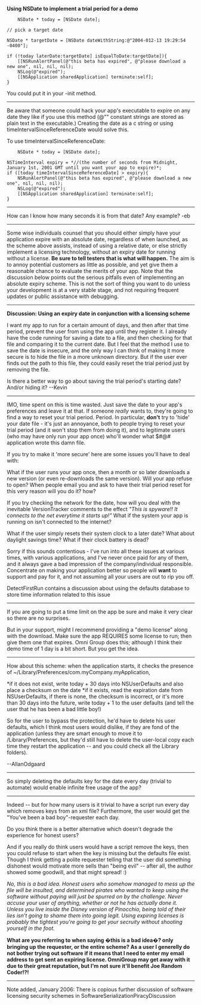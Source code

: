 

**Using NSDate to implement a trial period for a demo**


    	NSDate * today = [NSDate date];
	
	// pick a target date
	
	NSDate * targetDate = [NSDate dateWithString:@"2004-012-13 19:29:54 -0400"];
	
	if (!today laterDate:targetDate] isEqualToDate:targetDate]){
		[[NSRunAlertPanel(@"this beta has expired", @"please download a new one", nil, nil, nil);
		NSLog(@"expired");
		[[NSApplication sharedApplication] terminate:self];
	}


You could put it in your -init method.

----

Be aware that someone could hack your app's executable to expire on any date they like if you use this method (@"" constant strings are stored as plain text in the executable.) Creating the date as a c string or using     timeIntervalSinceReferenceDate would solve this.

To use     timeIntervalSinceReferenceDate:

    	NSDate * today = [NSDate date];
	
	NSTimeInterval expiry = *//(the number of seconds from Midnight, January 1st, 2001 GMT until you want your app to expire)*;
	if ([today timeIntervalSinceReferenceDate] > expiry){
		NSRunAlertPanel(@"this beta has expired", @"please download a new one", nil, nil, nil);
		NSLog(@"expired");
		[[NSApplication sharedApplication] terminate:self];
	}



----
How can I know how many seconds it is from that date? Any example?
-eb

----

Some wise individuals counsel that you should either simply have your application expire with an absolute date, regardless of when launched, as the scheme above assists, instead of using a relative date, or else strictly implement a licensing technology, without an expiry date for running without a license. **Be sure to tell testers that is what will happen.**  The aim is to annoy potential customers as little as possible, and yet give them a reasonable chance to evaluate the merits of your app. Note that the discussion below points out the serious pitfalls even of implementing an absolute expiry scheme. This is not the sort of thing you want to do unless your development is at a very stable stage, and not requiring frequent updates or public assistance with debugging.

----

**Discussion: Using an expiry date in conjunction with a licensing scheme**

I want my app to run for a certain amount of days, and then after that time period, prevent the user from using the app until they register it. I already have the code running for saving a date to a file, and then checking for that file and comparing it to the current date. But I feel that the method I use to save the date is insecure, and the only way I can think of making it more secure is to hide the file in a more unknown directory.  But if the user ever finds out the path to this file, they could easily reset the trial period just by removing the file.

Is there a better way to go about saving the trial period's starting date? And/or hiding it?  --Kevin

----

IMO, time spent on this is time wasted. Just save the date to your app's preferences and leave it at that. If someone *really* wants to, they're going to find a way to reset your trial period. Period. In particular, **don't** try to 'hide' your date file - it's just an annoyance, both to people trying to reset your trial period (and it won't stop them from doing it), and to legitimate users (who may have only run your app once) who'll wonder what $#@# application wrote this damn file.

If you try to make it 'more secure' here are some issues you'll have to deal with:

What if the user runs your app once, then a month or so later downloads a new version (or even re-downloads the same version). Will your app refuse to open? When people email you and ask to have their trial period reset for this very reason will you do it? how?

If you try checking the network for the date, how will you deal with the inevitable VersionTracker comments to the effect *"This is spyware!! It connects to the net everytime it starts up!"* What if the system your app is running on isn't connected to the internet?

What if the user simply resets their system clock to a later date? What about daylight savings time? What if their clock battery is dead?

Sorry if this sounds contentious - I've run into all these issues at various times, with various applications, and I've never once paid for any of them, and it always gave a bad impression of the company/individual responsible. Concentrate on making your application better so people will **want** to support and pay for it, and not assuming all your users are out to rip you off.

DetectFirstRun contains a discussion about using the defaults database to store time information related to this issue

----

If you are going to put a time limit on the app be sure and make it very clear so there are no surprises.

But in your support, might I recommend providing a "demo license" along with the download. Make sure the app REQUIRES some license to run; then give them one that expires. Omni Group does this; although I think their demo time of 1 day is a bit short. But you get the idea.

----

How about this scheme: when the application starts, it checks the presence of ~/Library/Preferences/com.myCompany.myApplication,


*if it does not exist, write today + 30 days into NSUserDefaults and also place a checksum on the date
*if it exists, read the expiration date from NSUserDefaults, if there is none, the checksum is incorrect, or it's more than 30 days into the future, write today + 1 to the user defaults (and tell the user that he has been a bad little boy!)


So for the user to bypass the protection, he'd have to delete his user defaults, which I think most users would dislike, if they are fond of the application (unless they are smart enough to move it to /Library/Preferences, but they'd still have to delete the user-local copy each time they restart the application -- and you could check all the Library folders).

--AllanOdgaard

----

So simply deleting the defaults key for the date every day (trivial to automate) would enable infinite free usage of the app?

----

Indeed -- but for how many users is it trivial to have a script run every day which removes keys from an xml file? Furthermore, the user would get the "You've been a bad boy"-requester each day.

Do you think there is a better alternative which doesn't degrade the experience for honest users?

And if you really do think users would have a script remove the keys, then you could refuse to start when the key is missing but the defaults file exist. Though I think getting a polite requester telling that the user did something dishonest would motivate more sells than "being evil" --  after all, the author showed some goodwill, and that might spread! :)

*No, this is a bad idea. Honest users who somehow managed to mess up the file will be insulted, and determined pirates who wanted to keep using the software without paying will just be spurred on by the challenge. Never accuse your user of anything, whether or not he has actually done it. Unless you live inside the Disney version of Pinocchio, being told of their lies isn't going to shame them into going legit. Using expiring licenses is probably the tightest you're going to get your secruity without shooting yourself in the foot.*

**What are you referring to when saying �this is a bad idea�? only bringing up the requester, or the entire scheme? As a user I generelly do not bother trying out software if it means that I need to enter my email address to get sent an expiring license. OmniGroup may get away with it due to their great reputation, but I'm not sure it'll benefit Joe Random Coder!?!**

----

Note added, January 2006: There is copious further discussion of software licensing security schemes in SoftwareSerializationPiracyDiscussion
